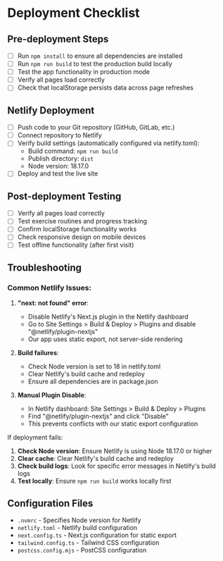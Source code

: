 # Deployment Checklist

## Pre-deployment Steps

- [ ] Run `npm install` to ensure all dependencies are installed
- [ ] Run `npm run build` to test the production build locally
- [ ] Test the app functionality in production mode
- [ ] Verify all pages load correctly
- [ ] Check that localStorage persists data across page refreshes

## Netlify Deployment

- [ ] Push code to your Git repository (GitHub, GitLab, etc.)
- [ ] Connect repository to Netlify
- [ ] Verify build settings (automatically configured via netlify.toml):
  - Build command: `npm run build`
  - Publish directory: `dist`
  - Node version: 18.17.0
- [ ] Deploy and test the live site

## Post-deployment Testing

- [ ] Verify all pages load correctly
- [ ] Test exercise routines and progress tracking
- [ ] Confirm localStorage functionality works
- [ ] Check responsive design on mobile devices
- [ ] Test offline functionality (after first visit)

## Troubleshooting

### Common Netlify Issues:

1. **"next: not found" error**:

   - Disable Netlify's Next.js plugin in the Netlify dashboard
   - Go to Site Settings > Build & Deploy > Plugins and disable "@netlify/plugin-nextjs"
   - Our app uses static export, not server-side rendering

2. **Build failures**:

   - Check Node version is set to 18 in netlify.toml
   - Clear Netlify's build cache and redeploy
   - Ensure all dependencies are in package.json

3. **Manual Plugin Disable**:
   - In Netlify dashboard: Site Settings > Build & Deploy > Plugins
   - Find "@netlify/plugin-nextjs" and click "Disable"
   - This prevents conflicts with our static export configuration

If deployment fails:

1. **Check Node version**: Ensure Netlify is using Node 18.17.0 or higher
2. **Clear cache**: Clear Netlify's build cache and redeploy
3. **Check build logs**: Look for specific error messages in Netlify's build logs
4. **Test locally**: Ensure `npm run build` works locally first

## Configuration Files

- `.nvmrc` - Specifies Node version for Netlify
- `netlify.toml` - Netlify build configuration
- `next.config.ts` - Next.js configuration for static export
- `tailwind.config.ts` - Tailwind CSS configuration
- `postcss.config.mjs` - PostCSS configuration
